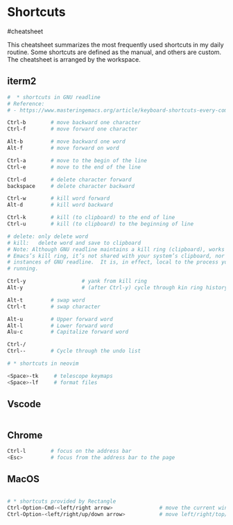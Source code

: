 # Shortcuts

#cheatsheet

This cheatsheet summarizes the most frequently used shortcuts in my daily routine. 
Some shortcuts are defined as the manual, and  others are custom. The cheatsheet is 
arranged by the workspace.

## iterm2 

```bash
#  * shortcuts in GNU readline
# Reference:
# - https://www.masteringemacs.org/article/keyboard-shortcuts-every-command-line-hacker-should-know-about-gnu-readline

Ctrl-b        # move backward one character
Ctrl-f        # move forward one character

Alt-b         # move backward one word
Alt-f         # move forward on word

Ctrl-a        # move to the begin of the line
Ctrl-e        # move to the end of the line

Ctrl-d        # delete character forward
backspace     # delete character backward

Ctrl-w        # kill word forward
Alt-d         # kill word backward

Ctrl-k        # kill (to clipboard) to the end of line
Ctrl-u        # kill (to clipboard) to the beginning of line

# delete: only delete word
# kill:   delete word and save to clipboard
# Note: Although GNU readline maintains a kill ring (clipboard), works much like
# Emacs’s kill ring, it’s not shared with your system’s clipboard, nor any other
# instances of GNU readline.  It is, in effect, local to the process you’re
# running.

Ctrl-y                  # yank from kill ring
Alt-y                   # (after Ctrl-y) cycle through kin ring history

Alt-t         # swap word
Ctrl-t        # swap character

Alt-u         # Upper forward word
Alt-l         # Lower forward word
Alu-c         # Capitalize forward word

Ctrl-/ 
Ctrl--        # Cycle through the undo list

# * shortcuts in neovim

<Space>-tk     # telescope keymaps
<Space>-lf     # format files
```

## Vscode
```bash

```
## Chrome

```bash
Ctrl-l        # focus on the address bar 
<Esc>         # focus from the address bar to the page
```

## MacOS  

```bash

# * shortcuts provided by Rectangle
Ctrl-Option-Cmd-<left/right arrow>               # move the current window the left/right screen 
Ctrl-Option-<left/right/up/down arrow>           # move left/right/top/bottom half

```
